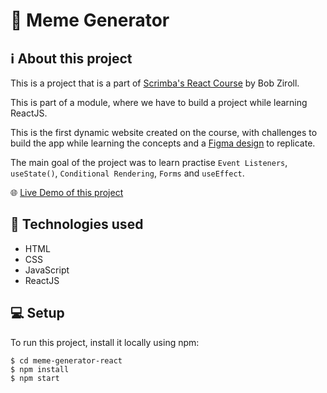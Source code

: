 # 🚀 Meme Generator

## ℹ️ About this project

This is a project that is a part of [Scrimba's React Course](https://scrimba.com/learn/learnreact) by Bob Ziroll.

This is part of a module, where we have to build a project while learning ReactJS.

This is the first dynamic website created on the course, with challenges to build the app while learning the concepts and a [Figma design](https://www.figma.com/file/MoLwFPHNHJVrzdFurxHzNV/Meme-Generator) to replicate.

The main goal of the project was to learn practise `Event Listeners`, `useState()`, `Conditional Rendering`, `Forms` and `useEffect`.

🌐 [Live Demo of this project](https://heartfelt-biscotti-9295f9.netlify.app/)

## 🧰 Technologies used

- HTML
- CSS
- JavaScript
- ReactJS

## 💻 Setup
To run this project, install it locally using npm:

```
$ cd meme-generator-react
$ npm install
$ npm start
```
